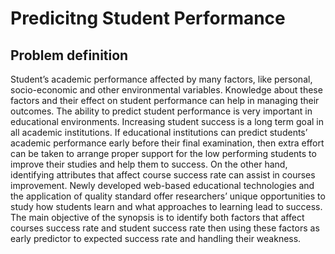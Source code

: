 # Predicitng Student Performance

## Problem definition

Student’s academic performance affected by many factors, like personal, socio-economic and other environmental variables. Knowledge about these factors and their effect on student performance can help in managing their outcomes. The ability to predict student performance is very important in educational environments. Increasing student success is a long term goal in all academic institutions. If educational institutions can predict students’ academic performance early before their final examination, then extra effort can be taken to arrange proper support for the low performing students to improve their studies and help them to success. On the other hand, identifying attributes that affect course success rate can assist in courses improvement. Newly developed web-based educational technologies and the application of quality standard offer researchers’ unique opportunities to study how students learn and what approaches to learning lead to success. The main objective of the synopsis is to identify both factors that affect courses success rate and student success rate then using these factors as early predictor to expected success rate and handling their weakness.

